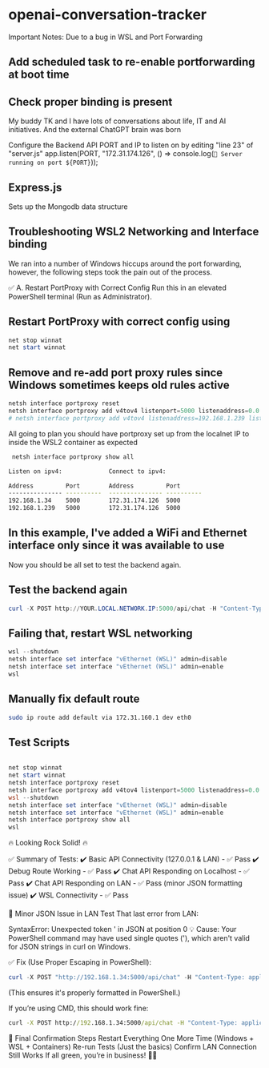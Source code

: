 # openai-conversation-tracker

Important Notes:
Due to a bug in WSL and Port Forwarding

## Add scheduled task to re-enable portforwarding at boot time

## Check proper binding is present

My buddy TK and I have lots of conversations about life, IT and AI initiatives.  And the external ChatGPT brain was born

Configure the Backend API PORT and IP to listen on by editing "line 23" of "server.js"
app.listen(PORT, "172.31.174.126", () => console.log(`🚀 Server running on port ${PORT}`));

## Express.js

Sets up the Mongodb data structure

## Troubleshooting WSL2 Networking and Interface binding

We ran into a number of Windows hiccups around the port forwarding, however, the following steps took the pain out of the process.

✅ A. Restart PortProxy with Correct Config
Run this in an elevated PowerShell terminal (Run as Administrator).

## Restart PortProxy with correct config using

```powershell
net stop winnat
net start winnat
```

## Remove and re-add port proxy rules since Windows sometimes keeps old rules active

```powershell
netsh interface portproxy reset
netsh interface portproxy add v4tov4 listenport=5000 listenaddress=0.0.0.0 connectport=5000 connectaddress=172.31.174.126
# netsh interface portproxy add v4tov4 listenaddress=192.168.1.239 listenport=5000 connectaddress=172.31.174.126 connectport=5000
```

All going to plan you should have portproxy set up from the localnet IP to inside the WSL2 container as expected

```bash
 netsh interface portproxy show all

Listen on ipv4:             Connect to ipv4:

Address         Port        Address         Port
--------------- ----------  --------------- ----------
192.168.1.34    5000        172.31.174.126  5000
192.168.1.239   5000        172.31.174.126  5000
```

## In this example, I've added a WiFi and Ethernet interface only since it was available to use

Now you should be all set to test the backend again.

## Test the backend again

```powershell
curl -X POST http://YOUR.LOCAL.NETWORK.IP:5000/api/chat -H "Content-Type: application/json" -d "{\"message\": \"Hello\"}"
```

## Failing that, restart WSL networking

```powershell
wsl --shutdown
netsh interface set interface "vEthernet (WSL)" admin=disable
netsh interface set interface "vEthernet (WSL)" admin=enable
wsl
```

## Manually fix default route

```sh
sudo ip route add default via 172.31.160.1 dev eth0
```

## Test Scripts

```powershell

net stop winnat
net start winnat
netsh interface portproxy reset
netsh interface portproxy add v4tov4 listenport=5000 listenaddress=0.0.0.0 connectport=5000 connectaddress=172.31.174.126
wsl --shutdown
netsh interface set interface "vEthernet (WSL)" admin=disable
netsh interface set interface "vEthernet (WSL)" admin=enable
netsh interface portproxy show all
wsl

```

🔥 Looking Rock Solid! 🔥

✅ Summary of Tests:
✔️ Basic API Connectivity (127.0.0.1 & LAN) - ✅ Pass
✔️ Debug Route Working - ✅ Pass
✔️ Chat API Responding on Localhost - ✅ Pass
✔️ Chat API Responding on LAN - ✅ Pass (minor JSON formatting issue)
✔️ WSL Connectivity - ✅ Pass

🚨 Minor JSON Issue in LAN Test
That last error from LAN:

SyntaxError: Unexpected token ' in JSON at position 0
💡 Cause:
Your PowerShell command may have used single quotes ('), which aren't valid for JSON strings in curl on Windows.

✅ Fix (Use Proper Escaping in PowerShell):

```powershell
curl -X POST "http://192.168.1.34:5000/api/chat" -H "Content-Type: application/json" -d "{\"message\": \"Test from LAN\"}"
```

(This ensures it's properly formatted in PowerShell.)

If you’re using CMD, this should work fine:

```cmd
curl -X POST http://192.168.1.34:5000/api/chat -H "Content-Type: application/json" -d "{\"message\": \"Test from LAN\"}"
```

🎯 Final Confirmation Steps
Restart Everything One More Time (Windows + WSL + Containers)
Re-run Tests (Just the basics)
Confirm LAN Connection Still Works
If all green, you’re in business! 🚀💥